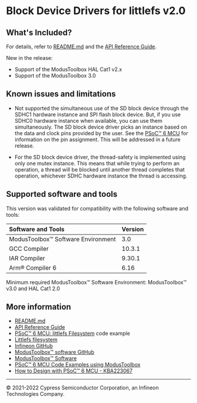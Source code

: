 # Block Device Drivers for littlefs v2.0

## What's Included?

For details, refer to [README.md](./README.md) and the
[API Reference Guide](https://infineon.github.io/mtb-littlefs/api_reference_manual/html/index.html).

New in the release:

* Support of the ModusToolbox HAL Cat1 v2.x
* Support of the ModusToolbox 3.0

## Known issues and limitations

* Not supported the simultaneous use of the SD block device through the SDHC1 hardware instance
and SPI flash block device. But, if you use SDHC0 hardware instance when available,
you can use them simultaneously. The SD block device driver picks an instance
based on the data and clock pins provided by the user. See the
[PSoC™ 6 MCU](https://www.infineon.com/cms/en/product/microcontroller/32-bit-psoc-arm-cortex-microcontroller/psoc-6-32-bit-arm-cortex-m4-mcu/)
for information on the pin assignment. This will be addressed in a future release.

* For the SD block device driver, the thread-safety is implemented using only one
mutex instance. This means that while trying to perform an operation, a thread
will be blocked until another thread completes that operation,
whichever SDHC hardware instance the thread is accessing.

## Supported software and tools

This version was validated for compatibility with the following software and tools:

| Software and Tools                        | Version |
| :---------------------------------------- | :------ |
| ModusToolbox™ Software Environment        | 3.0     |
| GCC Compiler                              | 10.3.1  |
| IAR Compiler                              | 9.30.1  |
| Arm® Compiler 6                           | 6.16    |

Minimum required ModusToolbox™ Software Environment: ModusToolbox™ v3.0 and
HAL Cat1 2.0

## More information

* [README.md](./README.md)
* [API Reference Guide](https://infineon.github.io/mtb-littlefs/api_reference_manual/html/index.html)
* [PSoC™ 6 MCU: littlefs Filesystem](https://github.com/Infineon/mtb-example-psoc6-filesystem-littlefs-freertos) code example
* [Littlefs filesystem](https://github.com/littlefs-project/littlefs)
* [Infineon GitHub](https://github.com/Infineon)
* [ModusToolbox™ software GitHub](https://github.com/Infineon/modustoolbox-software)
* [ModusToolbox™ Software](https://www.infineon.com/cms/en/design-support/tools/sdk/modustoolbox-software/)
* [PSoC™ 6 MCU Code Examples using ModusToolbox](https://github.com/Infineon/Code-Examples-for-ModusToolbox-Software)
* [How to Design with PSoC™ 6 MCU - KBA223067](https://community.infineon.com/t5/Knowledge-Base-Articles/How-to-Design-with-PSoC-6-MCU-KBA223067/ta-p/248857)

---
© 2021-2022 Cypress Semiconductor Corporation, an Infineon Technologies Company.
